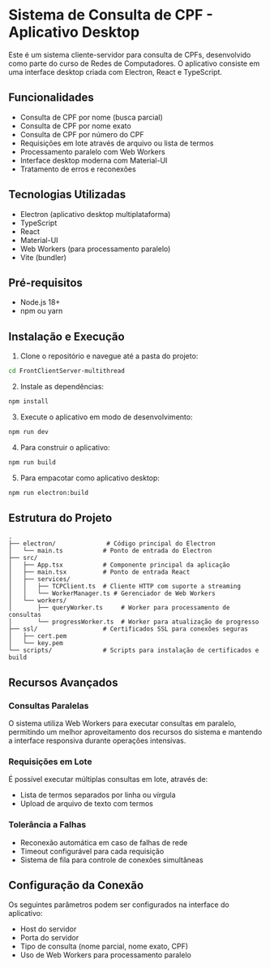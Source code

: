 # Sistema de Consulta de CPF - Aplicativo Desktop

Este é um sistema cliente-servidor para consulta de CPFs, desenvolvido como parte do curso de Redes de Computadores. O aplicativo consiste em uma interface desktop criada com Electron, React e TypeScript.

## Funcionalidades

- Consulta de CPF por nome (busca parcial)
- Consulta de CPF por nome exato
- Consulta de CPF por número do CPF
- Requisições em lote através de arquivo ou lista de termos
- Processamento paralelo com Web Workers
- Interface desktop moderna com Material-UI
- Tratamento de erros e reconexões

## Tecnologias Utilizadas

- Electron (aplicativo desktop multiplataforma)
- TypeScript
- React
- Material-UI
- Web Workers (para processamento paralelo)
- Vite (bundler)

## Pré-requisitos

- Node.js 18+
- npm ou yarn

## Instalação e Execução

1. Clone o repositório e navegue até a pasta do projeto:
```bash
cd FrontClientServer-multithread
```

2. Instale as dependências:
```bash
npm install
```

3. Execute o aplicativo em modo de desenvolvimento:
```bash
npm run dev
```

4. Para construir o aplicativo:
```bash
npm run build
```

5. Para empacotar como aplicativo desktop:
```bash
npm run electron:build
```

## Estrutura do Projeto

```
.
├── electron/              # Código principal do Electron
│   └── main.ts           # Ponto de entrada do Electron
├── src/
│   ├── App.tsx           # Componente principal da aplicação
│   ├── main.tsx          # Ponto de entrada React
│   ├── services/
│   │   ├── TCPClient.ts  # Cliente HTTP com suporte a streaming
│   │   └── WorkerManager.ts # Gerenciador de Web Workers
│   └── workers/
│       ├── queryWorker.ts     # Worker para processamento de consultas
│       └── progressWorker.ts  # Worker para atualização de progresso
├── ssl/                  # Certificados SSL para conexões seguras
│   ├── cert.pem
│   └── key.pem
└── scripts/              # Scripts para instalação de certificados e build
```

## Recursos Avançados

### Consultas Paralelas
O sistema utiliza Web Workers para executar consultas em paralelo, permitindo um melhor aproveitamento dos recursos do sistema e mantendo a interface responsiva durante operações intensivas.

### Requisições em Lote
É possível executar múltiplas consultas em lote, através de:
- Lista de termos separados por linha ou vírgula
- Upload de arquivo de texto com termos

### Tolerância a Falhas
- Reconexão automática em caso de falhas de rede
- Timeout configurável para cada requisição
- Sistema de fila para controle de conexões simultâneas

## Configuração da Conexão

Os seguintes parâmetros podem ser configurados na interface do aplicativo:
- Host do servidor
- Porta do servidor
- Tipo de consulta (nome parcial, nome exato, CPF)
- Uso de Web Workers para processamento paralelo

